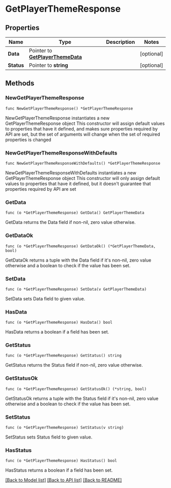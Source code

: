 # GetPlayerThemeResponse

## Properties

Name | Type | Description | Notes
------------ | ------------- | ------------- | -------------
**Data** | Pointer to [**GetPlayerThemeData**](GetPlayerThemeData.md) |  | [optional] 
**Status** | Pointer to **string** |  | [optional] 

## Methods

### NewGetPlayerThemeResponse

`func NewGetPlayerThemeResponse() *GetPlayerThemeResponse`

NewGetPlayerThemeResponse instantiates a new GetPlayerThemeResponse object
This constructor will assign default values to properties that have it defined,
and makes sure properties required by API are set, but the set of arguments
will change when the set of required properties is changed

### NewGetPlayerThemeResponseWithDefaults

`func NewGetPlayerThemeResponseWithDefaults() *GetPlayerThemeResponse`

NewGetPlayerThemeResponseWithDefaults instantiates a new GetPlayerThemeResponse object
This constructor will only assign default values to properties that have it defined,
but it doesn't guarantee that properties required by API are set

### GetData

`func (o *GetPlayerThemeResponse) GetData() GetPlayerThemeData`

GetData returns the Data field if non-nil, zero value otherwise.

### GetDataOk

`func (o *GetPlayerThemeResponse) GetDataOk() (*GetPlayerThemeData, bool)`

GetDataOk returns a tuple with the Data field if it's non-nil, zero value otherwise
and a boolean to check if the value has been set.

### SetData

`func (o *GetPlayerThemeResponse) SetData(v GetPlayerThemeData)`

SetData sets Data field to given value.

### HasData

`func (o *GetPlayerThemeResponse) HasData() bool`

HasData returns a boolean if a field has been set.

### GetStatus

`func (o *GetPlayerThemeResponse) GetStatus() string`

GetStatus returns the Status field if non-nil, zero value otherwise.

### GetStatusOk

`func (o *GetPlayerThemeResponse) GetStatusOk() (*string, bool)`

GetStatusOk returns a tuple with the Status field if it's non-nil, zero value otherwise
and a boolean to check if the value has been set.

### SetStatus

`func (o *GetPlayerThemeResponse) SetStatus(v string)`

SetStatus sets Status field to given value.

### HasStatus

`func (o *GetPlayerThemeResponse) HasStatus() bool`

HasStatus returns a boolean if a field has been set.


[[Back to Model list]](../README.md#documentation-for-models) [[Back to API list]](../README.md#documentation-for-api-endpoints) [[Back to README]](../README.md)


